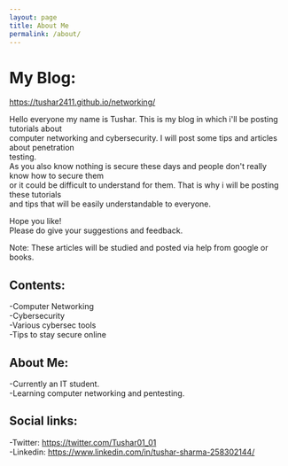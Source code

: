 ```yaml
---
layout: page 
title: About Me
permalink: /about/
---
```

# My Blog:  
https://tushar2411.github.io/networking/

Hello everyone my name is Tushar. This is my blog in which i'll be posting tutorials about   
computer networking and cybersecurity. I will post some tips and articles about penetration   
testing.     
As you also know nothing is secure these days and people don't really know how to secure them   
or it could be difficult to understand for them. That is why i will be posting these tutorials   
and tips that will be easily understandable to everyone.     

Hope you like!    
Please do give your suggestions and feedback.  

Note: These articles will be studied and posted via help from google or books.  

## Contents:     
  -Computer Networking     
  -Cybersecurity  
  -Various cybersec tools  
  -Tips to stay secure online  

## About Me:  
  -Currently an IT student.  
  -Learning computer networking and pentesting.    

## Social links:    
  -Twitter: https://twitter.com/Tushar01_01    
  -Linkedin: https://www.linkedin.com/in/tushar-sharma-258302144/  
